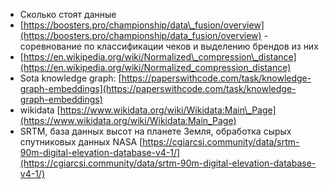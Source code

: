 * Сколько стоят данные
* [](https://boosters.pro/championship/data_fusion/overview)[https://boosters.pro/championship/data\_fusion/overview](https://boosters.pro/championship/data_fusion/overview) \- соревнование по классификации чеков и выделению брендов из них
* [](https://en.wikipedia.org/wiki/Normalized_compression_distance)[https://en.wikipedia.org/wiki/Normalized\_compression\_distance](https://en.wikipedia.org/wiki/Normalized_compression_distance)
* Sota knowledge graph:
	[](https://paperswithcode.com/task/knowledge-graph-embeddings)[https://paperswithcode.com/task/knowledge-graph-embeddings](https://paperswithcode.com/task/knowledge-graph-embeddings)
* wikidata
	[](https://www.wikidata.org/wiki/Wikidata:Main_Page)[https://www.wikidata.org/wiki/Wikidata:Main\_Page](https://www.wikidata.org/wiki/Wikidata:Main_Page)
* SRTM, база данных высот на планете Земля, обработка сырых спутниковых данных NASA
	[](https://cgiarcsi.community/data/srtm-90m-digital-elevation-database-v4-1/)[https://cgiarcsi.community/data/srtm-90m-digital-elevation-database-v4-1/](https://cgiarcsi.community/data/srtm-90m-digital-elevation-database-v4-1/)